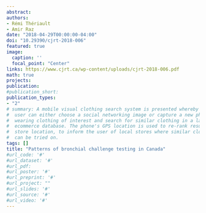 ```yaml
---
abstract: 
authors:
- Rémi Thériault
- Amir Raz
date: "2018-04-29T00:00:00-04:00"
doi: "10.29390/cjrt-2018-006"
featured: true
image:
  caption: ''
  focal_point: "Center"
links: https://www.cjrt.ca/wp-content/uploads/cjrt-2018-006.pdf
math: true
projects:
publication: 
#publication_short: 
publication_types:
- "2"
# summary: A mobile visual clothing search system is presented whereby a smart phone
#  user can either choose a social networking image or capture a new photo of a person
#  wearing clothing of interest and search for similar clothing in a large cloud-based
#  ecommerce database. The phone's GPS location is used to re-rank results by retail
#  store location, to inform the user of local stores where similar clothing items
#  can be tried on.
tags: []
title: "Patterns of bronchial challenge testing in Canada"
#url_code: '#'
#url_dataset: '#'
#url_pdf: 
#url_poster: '#'
#url_preprint: '#'
#url_project: ""
#url_slides: '#'
#url_source: '#'
#url_video: '#'
---
```


